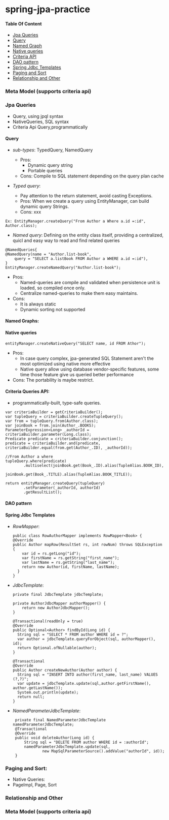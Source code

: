 # spring-jpa-practice
#### Table Of Content
* [Jpa Queries](#jpa-queries)
* [Query](#query)
* [Named Graph](#named-graphs)
* [Native queries](#native-queries)
* [Criteria API](#criteria-queries-api)
* [DAO pattern](#dao-pattern)
* [Spring Jdbc Templates](#spring-jdbc-templates)
* [Paging and Sort](#paging-and-sort)
* [Relationship and Other](#relationship-and-other)

### Meta Model (supports criteria api)
### Jpa Queries
* Query, using jpql syntax 
* NativeQueries, SQL syntax
* Criteria Api Query,programmatically
#### Query
* _sub-types_: TypedQuery, NamedQuery
    * Pros:   
      - Dynamic query string
      - Portable queries
    * Cons: Compile to SQL statement depending on the query plan cache
  
* _Typed query_: 
    * Pay attention to the return statement, avoid casting Exceptions.
    * Pros: When we create a query using EntityManager, can build dynamic query Strings.
    * Cons: xxx
```
Ex: EntityManager.createQuery("From Author a Where a.id =:id", Author.class);
```
* _Named query_: Defining on the entity class itself, providing a centralized, quicl and easy way to read and find related queries
```
@NamedQueries{
@NamedQuery(name = "Author.list-book",
    query = "SELECT a.listBook FROM Author a WHERE a.id =:id"),
}
EntityManager.createNamedQuery("Author.list-book");
```
  * Pros: 
    * Named-queries are compile and validated when persistence unit is loaded, so compiled once only.
    * Centralize named-queries to make them easy maintains.
  * Cons: 
    * It is always static
    * Dynamic sorting not supported
#### Named Graphs:
    
#### Native queries

```
entityManager.createNativeQuery("SELECT name, id FROM Athor");
```
* Pros:
	* In case query complex, jpa-generated SQL Statement aren't the most optimized using native more effective
	* Native query allow using database vendor-specific features, some time those feature give us queried better performance
* Cons: The portability is maybe restrict.
  

#### Criteria Queries API:
* programmatically-built, type-safe queries.
```
var criteriaBuilder = getCriteriaBuilder();
var tupleQuery = criteriaBuilder.createTupleQuery();
var from = tupleQuery.from(Author.class);
var joinBook = from.join(Author_.BOOKS);
ParameterExpression<Long> _authorId = criteriaBuilder.parameter(Long.class);
Predicate predicate = criteriaBuilder.conjunction();
predicate = criteriaBuilder.and(predicate, criteriaBuilder.equal(from.get(Author_.ID), _authorId));

//From Author a where
tupleQuery.where(predicate)
        .multiselect(joinBook.get(Book_.ID).alias(TupleAlias.BOOK_ID),
                joinBook.get(Book_.TITLE).alias(TupleAlias.BOOK_TITLE));
                
return entityManager.createQuery(tupleQuery)
        .setParameter(_authorId, authorId)
        .getResultList();
```


#### DAO pattern
#### Spring Jdbc Templates
* _RowMapper_: 
    ```
  public class RowAuthorMapper implements RowMapper<Book> {
    @Override
    public Author mapRow(ResultSet rs, int rowNum) throws SQLException {
        var id = rs.getLong("id");
        var firstName = rs.getString("first_name");
        var lastName = rs.getString("last_name");
        return new Author(id, firstName, lastName);
      }
  }
    ```
* _JdbcTemplate_:
    ```
  private final JdbcTemplate jdbcTemplate;
  
  private AuthorJdbcMapper authorMapper() {
        return new AuthorJdbcMapper();
  }

  @Transactional(readOnly = true)
  @Override
  public Optional<Author> findById(Long id) {
      String sql = "SELECT * FROM author WHERE id = ?";
      var author = jdbcTemplate.queryForObject(sql, authorMapper(), id);
      return Optional.ofNullable(author);
  }
    
  @Transactional
  @Override
  public Author createNewAuthor(Author author) {
      String sql = "INSERT INTO author(first_name, last_name) VALUES (?,?)";
      var update = jdbcTemplate.update(sql,author.getFirstName(), author.getLastName());
      System.out.println(update);
      return null;
  } 
  ```
* _NamedParameterJdbcTemplate_:
  ```
   private final NamedParameterJdbcTemplate namedParameterJdbcTemplate;
   @Transactional
   @Override
   public void deleteAuthor(Long id) {
       String sql = "DELETE FROM author WHERE id = :authorId";
       namedParameterJdbcTemplate.update(sql,
               new MapSqlParameterSource().addValue("authorId", id));
   }
  ```
### Paging and Sort:
* Native Queries: 
* PageImpl, Page, Sort 
### Relationship and Other

### Meta Model (supports criteria api)
